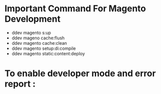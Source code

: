 # Important Command For Magento Development

- ddev magento s:up
- ddev mageno cache:flush 
- ddev magento cache:clean 
- ddev magento setup:di:compile
- ddev magento static:content:deploy
# To enable developer mode and error report :
